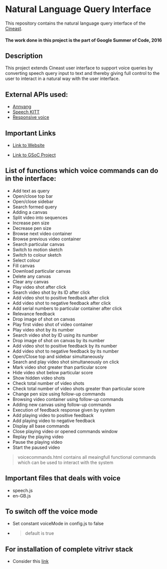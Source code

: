 # Natural Language Query Interface

This repository contains the natural language query interface of the [Cineast](https://github.com/dbisUnibas/cineast).

#### The work done in this project is the part of Google Summer of Code, 2016

## Description

This project extends Cineast user interface to support voice queries by converting speech query input to text and thereby giving full control to the user to interact in a natural way with the user interface. 

## External APIs used:

* [Annyang](https://github.com/TalAter/annyang)
* [Speech KITT](https://github.com/TalAter/SpeechKITT)
* [Responsive voice](http://responsivevoice.org/)

## Important Links

* [Link to Website](http://prateek1985.github.io/vitrivr-ui/)

* [Link to GSoC Project](https://summerofcode.withgoogle.com/projects/#5587149046939648)

## List of functions which voice commands can do in the interface:

* Add text as query
* Open/close top bar
* Open/close sidebar
* Search formed query
* Adding a canvas
* Split video into sequences
* Increase pen size
* Decrease pen size
* Browse next video container
* Browse previous video container
* Search particular canvas
* Switch to motion sketch
* Switch to colour sketch
* Select colour
* Fill canvas
* Download particular canvas
* Delete any canvas
* Clear any canvas
* Play video shot after click
* Search video shot by its ID after click
* Add video shot to positive feedback after click
* Add video shot to negative feedback after click
* Add serial numbers to particular container after click
* Relevance feedback
* Drop image of shot on canvas
* Play first video shot of video container
* Play video shot by its number
* Search video shot by ID using its number
* Drop image of shot on canvas by its number
* Add video shot to positive feedback by its number
* Add video shot to negative feedback by its number
* Open/Close top and sidebar simultaneously
* Search and play video shot simultaneously on click
* Mark video shot greater than particular score
* Hide video shot below particular score
* Show hidden video shots
* Check total number of video shots
* Check total number of video shots greater than particular score
* Change pen size using follow-up commands
* Browsing video container using follow-up commands
* Adding new canvas using follow-up commands
* Execution of feedback response given by system
* Add playing video to positive feedback
* Add playing video to negative feedback
* Display all base commands
* Close playing video or opened commands window
* Replay the playing video
* Pause the playing video
* Start the paused video 

> voicecommands.html contains all meaingfull functional commands which can be used to interact with the system

## Important files that deals with voice

* speech.js
* en-GB.js

## To switch off the voice mode

* Set constant voiceMode in config.js to false

* > default is true

## For installation of complete vitrivr stack

* Consider this [link](https://vitrivr.org/getting_started.html)